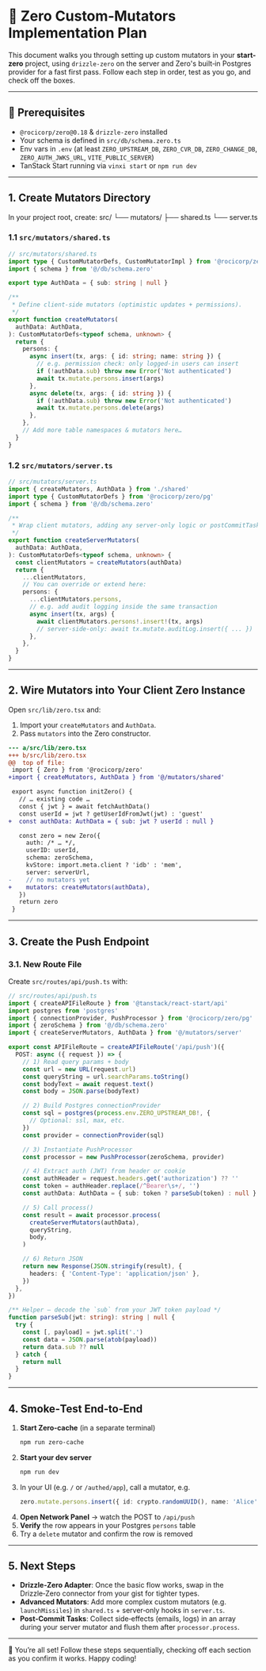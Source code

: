 # 🚀 Zero Custom‑Mutators Implementation Plan

This document walks you through setting up custom mutators in your **start-zero** project, using `drizzle-zero` on the server and Zero's built‑in Postgres provider for a fast first pass. Follow each step in order, test as you go, and check off the boxes.

---

## 🔧 Prerequisites

- `@rocicorp/zero@0.18` & `drizzle-zero` installed
- Your schema is defined in `src/db/schema.zero.ts`
- Env vars in `.env` (at least `ZERO_UPSTREAM_DB`, `ZERO_CVR_DB`, `ZERO_CHANGE_DB`, `ZERO_AUTH_JWKS_URL`, `VITE_PUBLIC_SERVER`)
- TanStack Start running via `vinxi start` or `npm run dev`

---

## 1. Create Mutators Directory

In your project root, create:
src/
└── mutators/
├── shared.ts
└── server.ts

### 1.1 `src/mutators/shared.ts`

```ts
// src/mutators/shared.ts
import type { CustomMutatorDefs, CustomMutatorImpl } from '@rocicorp/zero/pg'
import { schema } from '@/db/schema.zero'

export type AuthData = { sub: string | null }

/**
 * Define client‐side mutators (optimistic updates + permissions).
 */
export function createMutators(
  authData: AuthData,
): CustomMutatorDefs<typeof schema, unknown> {
  return {
    persons: {
      async insert(tx, args: { id: string; name: string }) {
        // e.g. permission check: only logged‑in users can insert
        if (!authData.sub) throw new Error('Not authenticated')
        await tx.mutate.persons.insert(args)
      },
      async delete(tx, args: { id: string }) {
        if (!authData.sub) throw new Error('Not authenticated')
        await tx.mutate.persons.delete(args)
      },
    },
    // Add more table namespaces & mutators here…
  }
}
```

### 1.2 `src/mutators/server.ts`

```ts
// src/mutators/server.ts
import { createMutators, AuthData } from './shared'
import type { CustomMutatorDefs } from '@rocicorp/zero/pg'
import { schema } from '@/db/schema.zero'

/**
 * Wrap client mutators, adding any server‑only logic or postCommitTasks.
 */
export function createServerMutators(
  authData: AuthData,
): CustomMutatorDefs<typeof schema, unknown> {
  const clientMutators = createMutators(authData)
  return {
    ...clientMutators,
    // You can override or extend here:
    persons: {
      ...clientMutators.persons,
      // e.g. add audit logging inside the same transaction
      async insert(tx, args) {
        await clientMutators.persons!.insert!(tx, args)
        // server-side-only: await tx.mutate.auditLog.insert({ ... })
      },
    },
  }
}
```

---

## 2. Wire Mutators into Your Client Zero Instance

Open `src/lib/zero.tsx` and:

1. Import your `createMutators` and `AuthData`.
2. Pass `mutators` into the Zero constructor.

```diff
--- a/src/lib/zero.tsx
+++ b/src/lib/zero.tsx
@@  top of file:
 import { Zero } from '@rocicorp/zero'
+import { createMutators, AuthData } from '@/mutators/shared'

 export async function initZero() {
   // … existing code …
   const { jwt } = await fetchAuthData()
   const userId = jwt ? getUserIdFromJwt(jwt) : 'guest'
+  const authData: AuthData = { sub: jwt ? userId : null }

   const zero = new Zero({
     auth: /* … */,
     userID: userId,
     schema: zeroSchema,
     kvStore: import.meta.client ? 'idb' : 'mem',
     server: serverUrl,
-    // no mutators yet
+    mutators: createMutators(authData),
   })
   return zero
 }
```

---

## 3. Create the Push Endpoint

### 3.1. New Route File

Create `src/routes/api/push.ts` with:

```ts
// src/routes/api/push.ts
import { createAPIFileRoute } from '@tanstack/react-start/api'
import postgres from 'postgres'
import { connectionProvider, PushProcessor } from '@rocicorp/zero/pg'
import { zeroSchema } from '@/db/schema.zero'
import { createServerMutators, AuthData } from '@/mutators/server'

export const APIFileRoute = createAPIFileRoute('/api/push')({
  POST: async ({ request }) => {
    // 1) Read query params + body
    const url = new URL(request.url)
    const queryString = url.searchParams.toString()
    const bodyText = await request.text()
    const body = JSON.parse(bodyText)

    // 2) Build Postgres connectionProvider
    const sql = postgres(process.env.ZERO_UPSTREAM_DB!, {
      // Optional: ssl, max, etc.
    })
    const provider = connectionProvider(sql)

    // 3) Instantiate PushProcessor
    const processor = new PushProcessor(zeroSchema, provider)

    // 4) Extract auth (JWT) from header or cookie
    const authHeader = request.headers.get('authorization') ?? ''
    const token = authHeader.replace(/^Bearer\s+/, '')
    const authData: AuthData = { sub: token ? parseSub(token) : null }

    // 5) Call process()
    const result = await processor.process(
      createServerMutators(authData),
      queryString,
      body,
    )

    // 6) Return JSON
    return new Response(JSON.stringify(result), {
      headers: { 'Content-Type': 'application/json' },
    })
  },
})

/** Helper – decode the `sub` from your JWT token payload */
function parseSub(jwt: string): string | null {
  try {
    const [, payload] = jwt.split('.')
    const data = JSON.parse(atob(payload))
    return data.sub ?? null
  } catch {
    return null
  }
}
```

---

## 4. Smoke‑Test End‑to‑End

1. **Start Zero‑cache** (in a separate terminal)
   ```bash
   npm run zero-cache
   ```
2. **Start your dev server**
   ```bash
   npm run dev
   ```
3. In your UI (e.g. `/` or `/authed/app`), call a mutator, e.g.
   ```ts
   zero.mutate.persons.insert({ id: crypto.randomUUID(), name: 'Alice' })
   ```
4. **Open Network Panel** → watch the POST to `/api/push`
5. **Verify** the row appears in your Postgres `persons` table
6. Try a `delete` mutator and confirm the row is removed

---

## 5. Next Steps

- **Drizzle‑Zero Adapter**: Once the basic flow works, swap in the Drizzle‑Zero connector from your gist for tighter types.
- **Advanced Mutators**: Add more complex custom mutators (e.g. `launchMissiles`) in `shared.ts` + server‑only hooks in `server.ts`.
- **Post‑Commit Tasks**: Collect side‑effects (emails, logs) in an array during your server mutator and flush them after `processor.process`.

---

🎉 You’re all set! Follow these steps sequentially, checking off each section as you confirm it works. Happy coding!
